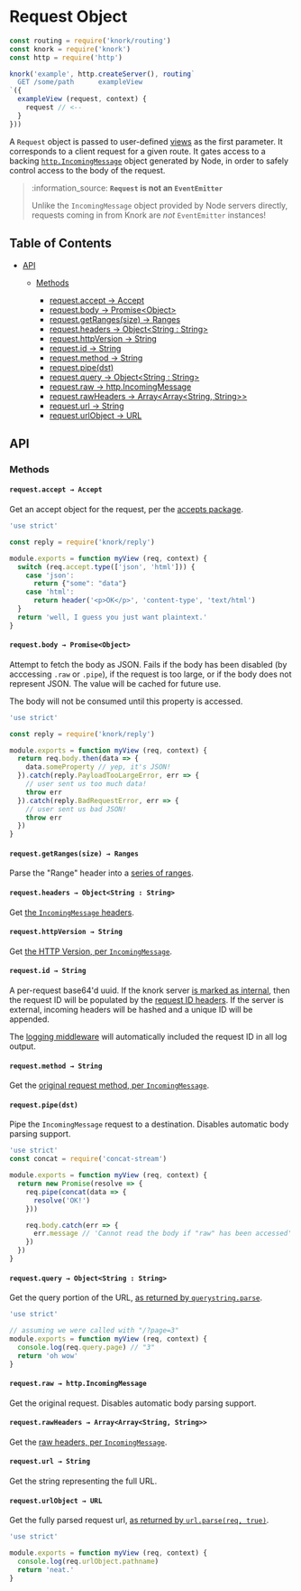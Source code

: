 # Request Object

```javascript
const routing = require('knork/routing')
const knork = require('knork')
const http = require('http')

knork('example', http.createServer(), routing`
  GET /some/path      exampleView
`({
  exampleView (request, context) {
    request // <--
  }
}))
```

A `Request` object is passed to user-defined [views][topic-http-view] as the
first parameter. It corresponds to a client request for a given route. It gates
access to a backing [`http.IncomingMessage`][def-incoming-message] object
generated by Node, in order to safely control access to the body of the
request.

> :information\_source: **`Request` is not an `EventEmitter`**
>
> Unlike the `IncomingMessage` object provided by Node servers directly,
> requests coming in from Knork are *not* `EventEmitter` instances!

## Table of Contents

* [API](#api)
  * [Methods](#methods)

    * [request.accept → Accept](#requestaccept--accept)
    * [request.body → Promise&lt;Object>](#requestbody--promiseobject)
    * [request.getRanges(size) → Ranges](#requestgetrangessize--ranges)
    * [request.headers → Object&lt;String : String>](#requestheaders--objectstring--string)
    * [request.httpVersion → String](#requesthttpversion--string)
    * [request.id → String](#requestid--string)
    * [request.method → String](#requestmethod--string)
    * [request.pipe(dst)](#requestpipedst)
    * [request.query → Object&lt;String : String>](#requestquery--objectstring--string)
    * [request.raw → http.IncomingMessage](#requestraw--httpincomingmessage)
    * [request.rawHeaders → Array&lt;Array&lt;String, String>>](#requestrawheaders--arrayarraystring-string)
    * [request.url → String](#requesturl--string)
    * [request.urlObject → URL](#requesturlobject--url)

## API

### Methods

#### `request.accept → Accept`

Get an accept object for the request, per the [accepts package][pkg-accepts].

```javascript
'use strict'

const reply = require('knork/reply')

module.exports = function myView (req, context) {
  switch (req.accept.type(['json', 'html'])) {
    case 'json':
      return {"some": "data"}
    case 'html':
      return header('<p>OK</p>', 'content-type', 'text/html')
  }
  return 'well, I guess you just want plaintext.'
}
```

#### `request.body → Promise<Object>`

Attempt to fetch the body as JSON. Fails if the body has been disabled (by
acccessing `.raw` or `.pipe`), if the request is too large, or if the body does
not represent JSON. The value will be cached for future use.

The body will not be consumed until this property is accessed.

```javascript
'use strict'

const reply = require('knork/reply')

module.exports = function myView (req, context) {
  return req.body.then(data => {
    data.someProperty // yep, it's JSON!
  }).catch(reply.PayloadTooLargeError, err => {
    // user sent us too much data!
    throw err
  }).catch(reply.BadRequestError, err => {
    // user sent us bad JSON!
    throw err
  })
}
```

#### `request.getRanges(size) → Ranges`

Parse the "Range" header into a [series of ranges][pkg-range-parser].

#### `request.headers → Object<String : String>`

Get [the `IncomingMessage` headers][def-http-headers].

#### `request.httpVersion → String`

Get [the HTTP Version, per `IncomingMessage`][def-http-version].

#### `request.id → String`

A per-request base64'd uuid. If the knork server [is marked as
internal][ref-knork-options-internal], then the request ID will be populated by
the [request ID headers][ref-knork-options-headers]. If the server is external,
incoming headers will be hashed and a unique ID will be appended.

The [logging middleware][ref-middleware-logging] will automatically included
the request ID in all log output.

#### `request.method → String`

Get the [original request method, per `IncomingMessage`][def-http-method].

#### `request.pipe(dst)`

Pipe the `IncomingMessage` request to a destination. Disables automatic body
parsing support.

```javascript
'use strict'
const concat = require('concat-stream')

module.exports = function myView (req, context) {
  return new Promise(resolve => {
    req.pipe(concat(data => {
      resolve('OK!')
    }))

    req.body.catch(err => {
      err.message // 'Cannot read the body if "raw" has been accessed'
    })
  })
}
```

#### `request.query → Object<String : String>`

Get the query portion of the URL, [as returned by
`querystring.parse`][def-querystring-parse].

```javascript
'use strict'

// assuming we were called with "/?page=3"
module.exports = function myView (req, context) {
  console.log(req.query.page) // "3"
  return 'oh wow'
}
```

#### `request.raw → http.IncomingMessage`

Get the original request. Disables automatic body parsing support.

#### `request.rawHeaders → Array<Array<String, String>>`

Get the [raw headers, per `IncomingMessage`][def-http-raw-headers].

#### `request.url → String`

Get the string representing the full URL.

#### `request.urlObject → URL`

Get the fully parsed request url, [as returned by `url.parse(req,
true)`][def-url-parse].

```javascript
'use strict'

module.exports = function myView (req, context) {
  console.log(req.urlObject.pathname)
  return 'neat.'
}
```

[def-http-headers]: https://nodejs.org/api/http.html#http_message_headers

[def-http-method]: https://nodejs.org/api/http.html#http_message_method

[def-http-raw-headers]: https://nodejs.org/api/http.html#http_message_rawheaders

[def-http-version]: https://nodejs.org/api/http.html#http_message_httpversion

[def-incoming-message]: https://nodejs.org/api/http.html#http_class_http_incomingmessage

[def-querystring-parse]: https://nodejs.org/api/querystring.html#querystring_querystring_parse_str_sep_eq_options

[def-url-parse]: https://nodejs.org/api/url.html#url_url_parsing

[pkg-accepts]: https://github.com/jshttp/accepts#api

[pkg-range-parser]: https://github.com/jshttp/range-parser#api

[ref-knork-options-headers]: ./server.md#options-headers

[ref-knork-options-internal]: ./server.md#options-internal

[ref-middleware-logging]: ./middleware.md#logging

[topic-http-view]: ../topics/request-lifecycle.md#views
